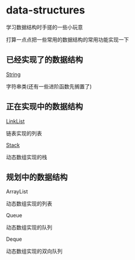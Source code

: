 # data-structures

学习数据结构时手搓的一些小玩意

打算一点点把一些常用的数据结构的常用功能实现一下

## 已经实现了的数据结构

[String](https://github.com/Patrick-Star-CN/data-structures/tree/master/String)

字符串类(还有一些进阶函数先搁置了)

## 正在实现中的数据结构

[LinkList](https://github.com/Patrick-Star-CN/data-structures/tree/master/LinkList)

链表实现的列表

[Stack](https://github.com/Patrick-Star-CN/data-structures/tree/master/Stack)

动态数组实现的栈

## 规划中的数据结构

ArrayList

动态数组实现的列表

Queue

动态数组实现的队列

Deque

动态数组实现的双向队列